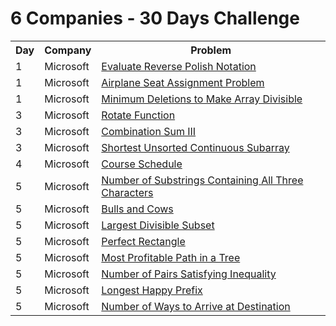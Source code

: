 # 6 Companies - 30 Days Challenge

<table>
  <tr>
    <th>Day</th>
    <th>Company</th>
    <th>Problem</th>
  </tr>
  <tr>
    <td>1</td>
    <td>Microsoft</td>
    <td><a href="https://leetcode.com/problems/evaluate-reverse-polish-notation/">Evaluate Reverse Polish Notation</a></td>
  </tr>
  <tr>
    <td>1</td>
    <td>Microsoft</td>
    <td><a href="https://leetcode.com/problems/airplane-seat-assignment-probability/">Airplane Seat Assignment Problem</td>
  </tr>
  <tr>
    <td>1</td>
    <td>Microsoft</td>
    <td><a href="https://leetcode.com/problems/minimum-deletions-to-make-array-divisible/">Minimum Deletions to Make Array Divisible</td>
  </tr>
  <tr>
    <td>3</td>
    <td>Microsoft</td>
    <td><a href="https://leetcode.com/problems/rotate-function/">Rotate Function</td>
  </tr>
  <tr>
    <td>3</td>
    <td>Microsoft</td>
    <td><a href="https://leetcode.com/problems/combination-sum-iii/">Combination Sum III</td>
  </tr>
  <tr>
    <td>3</td>
    <td>Microsoft</td>
    <td><a href="https://leetcode.com/problems/shortest-unsorted-continuous-subarray/">Shortest Unsorted Continuous Subarray</td>
  </tr>
  <tr>
    <td>4</td>
    <td>Microsoft</td>
    <td><a href="https://leetcode.com/problems/course-schedule/">Course Schedule</td>
  </tr>
  <tr>
    <td>5</td>
    <td>Microsoft</td>
    <td><a href="https://leetcode.com/problems/number-of-substrings-containing-all-three-characters/">Number of Substrings Containing All Three Characters</td>
  </tr>
  <tr>
    <td>5</td>
    <td>Microsoft</td>
    <td><a href="https://leetcode.com/problems/bulls-and-cows/">Bulls and Cows</td>
  </tr>
  <tr>
    <td>5</td>
    <td>Microsoft</td>
    <td><a href="https://leetcode.com/problems/largest-divisible-subset/">Largest Divisible Subset</td>
  </tr>
  <tr>
    <td>5</td>
    <td>Microsoft</td>
    <td><a href="https://leetcode.com/problems/perfect-rectangle/">Perfect Rectangle</td>
  </tr>
  <tr>
  <td>5</td>
    <td>Microsoft</td>
    <td><a href="https://leetcode.com/problems/most-profitable-path-in-a-tree/">Most Profitable Path in a Tree</td>
  </tr>
  <tr>
  <td>5</td>
    <td>Microsoft</td>
    <td><a href="https://leetcode.com/problems/number-of-pairs-satisfying-inequality/">Number of Pairs Satisfying Inequality</td>
  </tr>
  <tr>
  <td>5</td>
    <td>Microsoft</td>
    <td><a href="https://leetcode.com/problems/longest-happy-prefix/">Longest Happy Prefix</td>
  </tr>
  <tr>
  <td>5</td>
    <td>Microsoft</td>
    <td><a href="https://leetcode.com/problems/number-of-ways-to-arrive-at-destination/">Number of Ways to Arrive at Destination</td>
  </tr>
</table>
